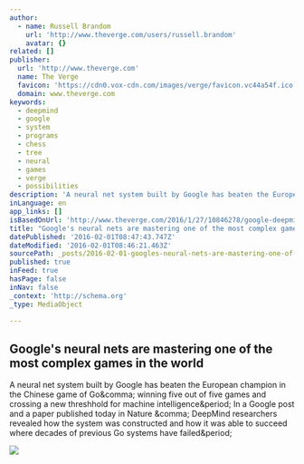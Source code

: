 ```yaml
---
author:
  - name: Russell Brandom
    url: 'http://www.theverge.com/users/russell.brandom'
    avatar: {}
related: []
publisher:
  url: 'http://www.theverge.com'
  name: The Verge
  favicon: 'https://cdn0.vox-cdn.com/images/verge/favicon.vc44a54f.ico'
  domain: www.theverge.com
keywords:
  - deepmind
  - google
  - system
  - programs
  - chess
  - tree
  - neural
  - games
  - verge
  - possibilities
description: 'A neural net system built by Google has beaten the European champion in the Chinese game of Go, winning five out of five games and crossing a new threshhold for machine intelligence. In a Google post and a paper published today in Nature , DeepMind researchers revealed how the system was constructed and how it was able to succeed where decades of previous Go systems have failed.'
inLanguage: en
app_links: []
isBasedOnUrl: 'http://www.theverge.com/2016/1/27/10846278/google-deepmind-go-champion-artificial-intelligence'
title: "Google's neural nets are mastering one of the most complex games in the world"
datePublished: '2016-02-01T08:47:43.747Z'
dateModified: '2016-02-01T08:46:21.463Z'
sourcePath: _posts/2016-02-01-googles-neural-nets-are-mastering-one-of-the-most-complex-g.md
published: true
inFeed: true
hasPage: false
inNav: false
_context: 'http://schema.org'
_type: MediaObject

---
```

<article style=""><h1>Google's neural nets are mastering one of the most complex games in the world</h1><p>A neural net system built by Google has beaten the European champion in the Chinese game of Go&amp;comma; winning five out of five games and crossing a new threshhold for machine intelligence&amp;period; In a Google post and a paper published today in Nature &amp;comma; DeepMind researchers revealed how the system was constructed and how it was able to succeed where decades of previous Go systems have failed&amp;period;</p><img src="https://cdn3.vox-cdn.com/thumbor/Wc6GK3kD3giAQXF4tksMdeFmM0o=/0x104:1024x680/1600x900/cdn0.vox-cdn.com/uploads/chorus_image/image/48658623/8297692520_4e7a43ffcf_b.0.0.jpg" /></article>
